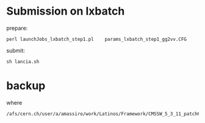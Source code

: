 Submission on lxbatch
====

prepare:

    perl launchJobs_lxbatch_step1.pl    params_lxbatch_step1_gg2vv.CFG

submit:

    sh lancia.sh




backup
====

where

    /afs/cern.ch/user/a/amassiro/work/Latinos/Framework/CMSSW_5_3_11_patch6/src/WWAnalysis/SkimStep/test/lxbatch


